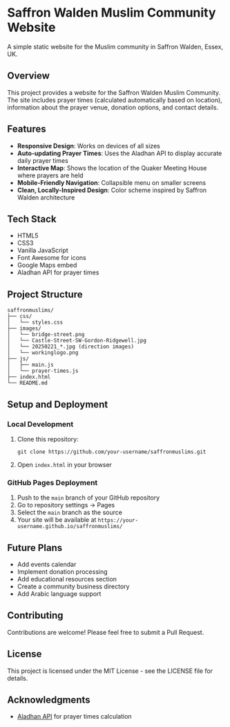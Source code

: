 # Saffron Walden Muslim Community Website

A simple static website for the Muslim community in Saffron Walden, Essex, UK.

## Overview

This project provides a website for the Saffron Walden Muslim Community. The site includes prayer times (calculated automatically based on location), information about the prayer venue, donation options, and contact details.

## Features

- **Responsive Design**: Works on devices of all sizes
- **Auto-updating Prayer Times**: Uses the Aladhan API to display accurate daily prayer times
- **Interactive Map**: Shows the location of the Quaker Meeting House where prayers are held
- **Mobile-Friendly Navigation**: Collapsible menu on smaller screens
- **Clean, Locally-Inspired Design**: Color scheme inspired by Saffron Walden architecture

## Tech Stack

- HTML5
- CSS3
- Vanilla JavaScript
- Font Awesome for icons
- Google Maps embed
- Aladhan API for prayer times

## Project Structure

```
saffronmuslims/
├── css/
│   └── styles.css
├── images/
│   └── bridge-street.png
│   └── Castle-Street-SW-Gordon-Ridgewell.jpg
│   └── 20250221_*.jpg (direction images)
│   └── workinglogo.png
├── js/
│   ├── main.js
│   └── prayer-times.js
├── index.html
└── README.md
```

## Setup and Deployment

### Local Development

1. Clone this repository:
   ```
   git clone https://github.com/your-username/saffronmuslims.git
   ```
2. Open `index.html` in your browser

### GitHub Pages Deployment

1. Push to the `main` branch of your GitHub repository
2. Go to repository settings → Pages
3. Select the `main` branch as the source
4. Your site will be available at `https://your-username.github.io/saffronmuslims/`

## Future Plans

- Add events calendar
- Implement donation processing
- Add educational resources section
- Create a community business directory
- Add Arabic language support

## Contributing

Contributions are welcome! Please feel free to submit a Pull Request.

## License

This project is licensed under the MIT License - see the LICENSE file for details.

## Acknowledgments

- [Aladhan API](https://aladhan.com/prayer-times-api) for prayer times calculation